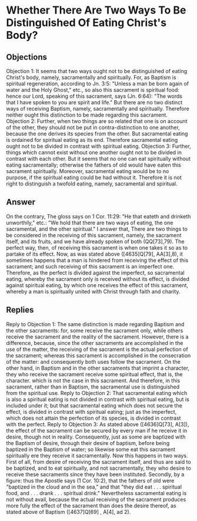 # Whether There Are Two Ways To Be Distinguished Of Eating Christ's Body?
## Objections
Objection 1: It seems that two ways ought not to be distinguished of eating Christ's body, namely, sacramentally and spiritually. For, as Baptism is spiritual regeneration, according to Jn. 3:5: "Unless a man be born again of water and the Holy Ghost," etc., so also this sacrament is spiritual food: hence our Lord, speaking of this sacrament, says (Jn. 6:64): "The words that I have spoken to you are spirit and life." But there are no two distinct ways of receiving Baptism, namely, sacramentally and spiritually. Therefore neither ought this distinction to be made regarding this sacrament.
Objection 2: Further, when two things are so related that one is on account of the other, they should not be put in contra-distinction to one another, because the one derives its species from the other. But sacramental eating is ordained for spiritual eating as its end. Therefore sacramental eating ought not to be divided in contrast with spiritual eating.
Objection 3: Further, things which cannot exist without one another ought not to be divided in contrast with each other. But it seems that no one can eat spiritually without eating sacramentally; otherwise the fathers of old would have eaten this sacrament spiritually. Moreover, sacramental eating would be to no purpose, if the spiritual eating could be had without it. Therefore it is not right to distinguish a twofold eating, namely, sacramental and spiritual.
## Answer
On the contrary, The gloss says on 1 Cor. 11:29: "He that eateth and drinketh unworthily," etc.: "We hold that there are two ways of eating, the one sacramental, and the other spiritual."
I answer that, There are two things to be considered in the receiving of this sacrament, namely, the sacrament itself, and its fruits, and we have already spoken of both (QQ[73],79). The perfect way, then, of receiving this sacrament is when one takes it so as to partake of its effect. Now, as was stated above ([4635]Q[79], AA[3],8), it sometimes happens that a man is hindered from receiving the effect of this sacrament; and such receiving of this sacrament is an imperfect one. Therefore, as the perfect is divided against the imperfect, so sacramental eating, whereby the sacrament only is received without its effect, is divided against spiritual eating, by which one receives the effect of this sacrament, whereby a man is spiritually united with Christ through faith and charity.
## Replies
Reply to Objection 1: The same distinction is made regarding Baptism and the other sacraments: for, some receive the sacrament only, while others receive the sacrament and the reality of the sacrament. However, there is a difference, because, since the other sacraments are accomplished in the use of the matter, the receiving of the sacrament is the actual perfection of the sacrament; whereas this sacrament is accomplished in the consecration of the matter: and consequently both uses follow the sacrament. On the other hand, in Baptism and in the other sacraments that imprint a character, they who receive the sacrament receive some spiritual effect, that is, the character. which is not the case in this sacrament. And therefore, in this sacrament, rather than in Baptism, the sacramental use is distinguished from the spiritual use.
Reply to Objection 2: That sacramental eating which is also a spiritual eating is not divided in contrast with spiritual eating, but is included under it; but that sacramental eating which does not secure the effect, is divided in contrast with spiritual eating; just as the imperfect, which does not attain the perfection of its species, is divided in contrast with the perfect.
Reply to Objection 3: As stated above ([4636]Q[73], A[3]), the effect of the sacrament can be secured by every man if he receive it in desire, though not in reality. Consequently, just as some are baptized with the Baptism of desire, through their desire of baptism, before being baptized in the Baptism of water; so likewise some eat this sacrament spiritually ere they receive it sacramentally. Now this happens in two ways. First of all, from desire of receiving the sacrament itself, and thus are said to be baptized, and to eat spiritually, and not sacramentally, they who desire to receive these sacraments since they have been instituted. Secondly, by a figure: thus the Apostle says (1 Cor. 10:2), that the fathers of old were "baptized in the cloud and in the sea," and that "they did eat . . . spiritual food, and . . . drank . . . spiritual drink." Nevertheless sacramental eating is not without avail, because the actual receiving of the sacrament produces more fully the effect of the sacrament than does the desire thereof, as stated above of Baptism ([4637]Q[69] , A[4], ad 2).